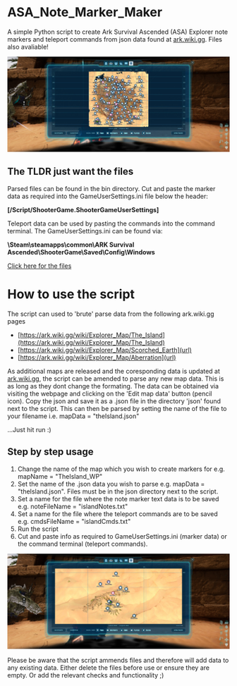 # ASA_Note_Marker_Maker
A simple Python script to create Ark Survival Ascended (ASA) Explorer note markers and teleport commands from json data found at [ark.wiki.gg](https://ark.wiki.gg). Files also avaliable!

![Screenshot of some parsed map data](/img/map_1.jpg)

## The TLDR just want the files

Parsed files can be found in the bin directory. Cut and paste the marker data as required into the GameUserSettings.ini file below the header:

**[/Script/ShooterGame.ShooterGameUserSettings]**

Teleport data can be used by pasting the commands into the command terminal. The GameUserSettings.ini can be found via:

**\Steam\steamapps\common\ARK Survival Ascended\ShooterGame\Saved\Config\Windows**

[Click here for the files](/bin)

# How to use the script

The script can used to 'brute' parse data from the following ark.wiki.gg pages

- [https://ark.wiki.gg/wiki/Explorer_Map/The_Island](https://ark.wiki.gg/wiki/Explorer_Map/The_Island)
- [https://ark.wiki.gg/wiki/Explorer_Map/Scorched_Earth](url)
- [https://ark.wiki.gg/wiki/Explorer_Map/Aberration](url)

As additional maps are released and the coresponding data is updated at [ark.wiki.gg](ark.wiki.gg), the script can be amended to parse any new map data. This is as long as they dont change the formating. The data can be obtained via visiting the webpage and clicking on the 'Edit map data' button (pencil icon). Copy the json and save it as a .json file in the directory 'json' found next to the script. This can then be parsed by setting the name of the file to your filename i.e. mapData = "theIsland.json"

...Just hit run :)

## Step by step usage

1. Change the name of the map which you wish to create markers for e.g. mapName = "TheIsland_WP"
2. Set the name of the .json data you wish to parse e.g. mapData = "theIsland.json". Files must be in the json directory next to the script.
3. Set a name for the file where the note marker text data is to be saved e.g. noteFileName = "islandNotes.txt"
4. Set a name for the file where the teleport commands are to be saved e.g. cmdsFileName = "islandCmds.txt"
5. Run the script
6. Cut and paste info as required to GameUserSettings.ini (marker data) or the command terminal (teleport commands).

![Screenshot of some parsed map data](/img/map_2.jpg)

Please be aware that the script ammends files and therefore will add data to any existing data. Either delete the files before use or ensure they are empty. Or add the relevant checks and functionality ;)




